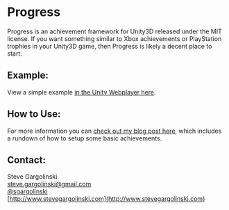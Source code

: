 Progress
========

Progress is an achievement framework for Unity3D released under the MIT license. If you want something similar to Xbox achievements or PlayStation trophies in your Unity3D game, then Progress is likely a decent place to start.

## Example:

View a simple example [in the Unity Webplayer here](http://www.stevegargolinski.com/projectfiles/Progress/WebPlayer.html).

## How to Use:

For more information you can [check out my blog post here](http://www.stevegargolinski.com/progress-a-free-achievement-framework-for-unity/), which includes a rundown of how to setup some basic achievements.

## Contact:

Steve Gargolinski  
steve.gargolinski@gmail.com  
[@sgargolinski](http://twitter.com/sgargolinski)  
[http://www.stevegargolinski.com](http://www.stevegargolinski.com)
